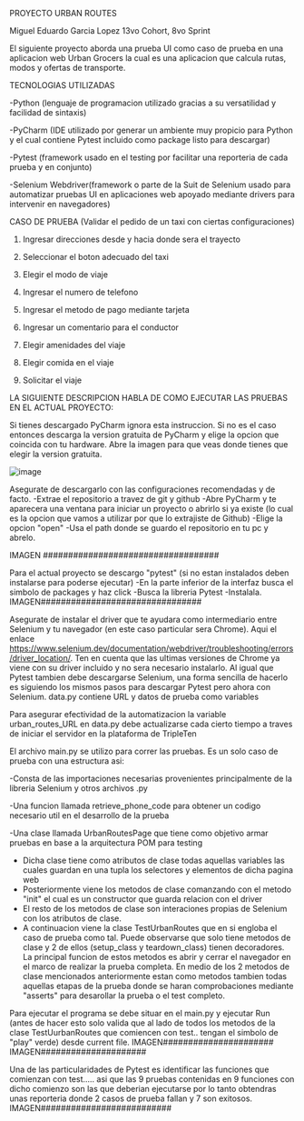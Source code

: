PROYECTO URBAN ROUTES

Miguel Eduardo Garcia Lopez 13vo Cohort, 8vo Sprint

El siguiente proyecto aborda una prueba UI como caso de prueba en una aplicacion web Urban Grocers la cual es una aplicacion 
que calcula rutas, modos y ofertas de transporte.

TECNOLOGIAS UTILIZADAS

-Python (lenguaje de programacion utilizado gracias a su versatilidad y facilidad de sintaxis) 

-PyCharm (IDE utilizado por generar un ambiente muy propicio para Python y el cual contiene Pytest  incluido como package listo para descargar) 

-Pytest (framework usado en el testing por facilitar una reporteria de cada prueba y en conjunto) 

-Selenium Webdriver(framework o parte de la Suit de Selenium usado para automatizar pruebas UI en aplicaciones web apoyado mediante drivers para intervenir en navegadores)

CASO DE PRUEBA (Validar el pedido de un taxi con ciertas configuraciones)

1) Ingresar direcciones desde y hacia donde sera el trayecto

2) Seleccionar el boton adecuado del taxi

3) Elegir el modo de viaje

4) Ingresar el numero de telefono

5) Ingresar el metodo de pago mediante tarjeta

6) Ingresar un comentario para el conductor

7) Elegir amenidades del viaje

8) Elegir comida en el viaje

9) Solicitar el viaje

LA SIGUIENTE DESCRIPCION HABLA DE COMO EJECUTAR LAS PRUEBAS EN EL ACTUAL PROYECTO:

Si tienes descargado PyCharm ignora esta instruccion. Si no es el caso entonces descarga la version gratuita de PyCharm y elige la opcion que coincida con tu hardware. Abre la imagen para que veas donde tienes que elegir la version gratuita.

![image](https://github.com/user-attachments/assets/ce2a6264-062f-4a2d-b6b7-c141b5fb13df)

Asegurate de descargarlo con las configuraciones recomendadas y de facto. -Extrae el repositorio a travez de git y github -Abre PyCharm y te aparecera una ventana para iniciar un proyecto o abrirlo si ya existe (lo cual es la opcion que vamos a utilizar por que lo extrajiste de Github) -Elige la opcion "open" -Usa el path donde se guardo el repositorio en tu pc y abrelo.

IMAGEN ###################################

Para el actual proyecto se descargo "pytest" (si no estan instalados deben instalarse para poderse ejecutar) -En la parte inferior de la interfaz busca el simbolo de packages y haz click -Busca la libreria Pytest -Instalala. IMAGEN################################

Asegurate de instalar el driver que te ayudara como intermediario entre Selenium y tu navegador (en este caso particular sera Chrome). Aqui el enlace https://www.selenium.dev/documentation/webdriver/troubleshooting/errors/driver_location/.  Ten en cuenta que las ultimas versiones de Chrome ya viene con su driver incluido y no sera necesario instalarlo.
Al igual que Pytest tambien debe descargarse Selenium, una forma sencilla de hacerlo es siguiendo los mismos pasos para descargar Pytest pero ahora con Selenium.
data.py contiene URL y datos de prueba como variables 

Para asegurar efectividad de la automatizacion la variable urban_routes_URL en data.py debe actualizarse cada cierto tiempo a traves de iniciar el servidor en la plataforma de TripleTen

El archivo main.py se utilizo para correr las pruebas. Es un solo caso de prueba con una estructura asi:

-Consta de las importaciones necesarias provenientes principalmente de la libreria Selenium y otros archivos .py

-Una funcion llamada retrieve_phone_code para obtener un codigo necesario util en el desarrollo de la prueba

-Una clase llamada UrbanRoutesPage que tiene como objetivo armar pruebas en base a la arquitectura POM para testing
 - Dicha clase tiene como atributos de clase todas aquellas variables las cuales guardan en una tupla los selectores y elementos de dicha pagina web
 - Posteriormente viene los metodos de clase comanzando con el metodo "init" el cual es un constructor que guarda relacion con el driver 
 - El resto de los metodos de clase son interaciones propias de Selenium con los atributos de clase.
 - A continuacion viene la clase TestUrbanRoutes que en si engloba el caso de prueba como tal.
 Puede observarse que solo tiene metodos de clase y 2 de ellos (setup_class y teardown_class) tienen decoradores. La principal funcion de estos metodos es abrir y cerrar  el navegador en el marco de realizar la prueba completa.
 En medio de los 2 metodos de clase mencionados anteriormente estan como metodos tambien todas aquellas etapas de la prueba donde se haran comprobaciones mediante "asserts"  para desarollar la prueba o el test completo.


Para ejecutar el programa se debe situar en el main.py  y ejecutar Run (antes de hacer esto solo valida que al lado de todos los metodos de la clase TestUurbanRoutes que comiencen con test.. tengan el simbolo de "play" verde) desde current file. IMAGEN###################### IMAGEN#####################

Una de las particularidades de Pytest es identificar las funciones que comienzan con test..... asi que las 9 pruebas contenidas en 9 funciones con dicho comienzo son las que deberian ejecutarse por lo tanto obtendras unas reporteria donde 2 casos de prueba fallan y 7 son exitosos. IMAGEN##########################
